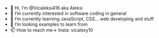 - 👋 Hi, I’m @Vicaleksi416 aka Aleksi
- 👀 I’m currently interested in software coding in general
- 🌱 I’m currently learning JavaScript, CSS... web developing and stuff
- 💞️ I’m looking examples to learn from
- 📫 How to reach me-> Insta: vicalexy10

<!---
Vicaleksi416/Vicaleksi416 is a ✨ special ✨ repository because its `README.md` (this file) appears on your GitHub profile.
You can click the Preview link to take a look at your changes.
--->
